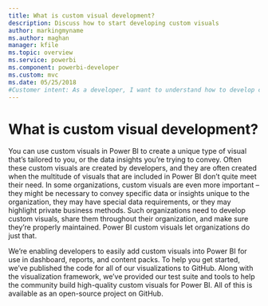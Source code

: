 ```yaml
---
title: What is custom visual development?
description: Discuss how to start developing custom visuals 
author: markingmyname
ms.author: maghan
manager: kfile
ms.topic: overview
ms.service: powerbi
ms.component: powerbi-developer
ms.custom: mvc
ms.date: 05/25/2018
#Customer intent: As a developer, I want to understand how to develop custom visuals, so I can create visuals that are more suitable to my needs.
---
```


# What is custom visual development?

You can use custom visuals in Power BI to create a unique type of visual that’s tailored to you, or the data insights you’re trying to convey. Often these custom visuals are created by developers, and they are often created when the multitude of visuals that are included in Power BI don’t quite meet their need.
In some organizations, custom visuals are even more important – they might be necessary to convey specific data or insights unique to the organization, they may have special data requirements, or they may highlight private business methods. Such organizations need to develop custom visuals, share them throughout their organization, and make sure they’re properly maintained. Power BI custom visuals let organizations do just that.

We’re enabling developers to easily add custom visuals into Power BI for use in dashboard, reports, and content packs. To help you get started, we’ve published the code for all of our visualizations to GitHub. Along with the visualization framework, we’ve provided our test suite and tools to help the community build high-quality custom visuals for Power BI. All of this is available as an open-source project on GitHub.
